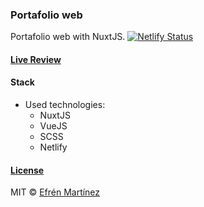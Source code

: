 ### **Portafolio web**

Portafolio web with NuxtJS.
[![Netlify Status](https://api.netlify.com/api/v1/badges/fcf73074-79d4-430b-a948-ce18e72160b4/deploy-status)](https://app.netlify.com/sites/efrenmartinez/deploys)

#### [Live Review](https://efrenmartinez.dev)

#### Stack

- Used technologies:
  - NuxtJS
  - VueJS
  - SCSS
  - Netlify

#### [License](https://choosealicense.com/licenses/mit/)

MIT © [Efrén Martínez](https://www.efrenmartinez.dev)
